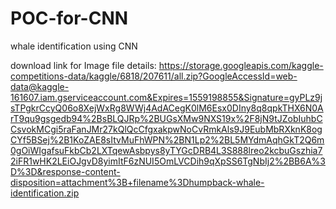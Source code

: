 # POC-for-CNN
whale identification using CNN

download link for Image file details:
https://storage.googleapis.com/kaggle-competitions-data/kaggle/6818/207611/all.zip?GoogleAccessId=web-data@kaggle-161607.iam.gserviceaccount.com&Expires=1559198855&Signature=gyPLz9jsTPgkrCcyQ06o8XejWxRg8WWj4AdACegK0lM6Esx0DIny8q8qpkTHX6N0ArT9qu9gsgedb94%2BsBLQJRp%2BUGsXMw9NXS19x%2F8jN9tJZobIuhbCCsvokMCgi5raFanJMr27kQlQcCfgxakpwNoCvRmkAls9J9EubMbRXknK8ogCYf5BSej%2B1KoZAE8sItvMuFhWPN%2BN1Lp2%2BL5MYdmAqhGkT2Q6m0gOiWIgafsuFkbCb2LXTqewAsbpys8yTYGcDRB4L3S888lreo2kcbuGszhia72iFR1wHK2LEiOJgvD8yimItF6zNUI5OmLVCDih9qXpSS6TgNbIj2%2BB6A%3D%3D&response-content-disposition=attachment%3B+filename%3Dhumpback-whale-identification.zip
